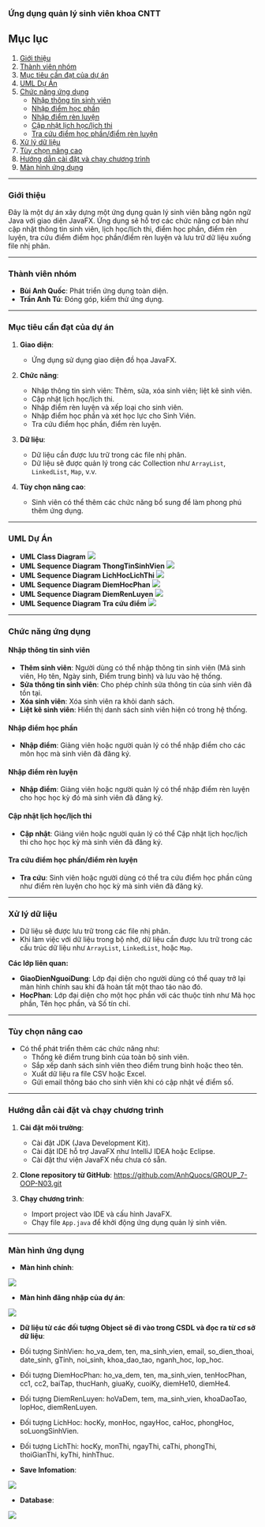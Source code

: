 ### **Ứng dụng quản lý sinh viên khoa CNTT**

## **Mục lục**
1. [Giới thiệu](#giới-thiệu)
2. [Thành viên nhóm](#thành-viên-nhóm)
3. [Mục tiêu cần đạt của dự án](#mục-tiêu-cần-đạt-của-dự-án)
4. [UML Dự Án](#uml-dự-án)
5. [Chức năng ứng dụng](#chức-năng-ứng-dụng)
   - [Nhập thông tin sinh viên](#nhập-thông-tin-sinh-viên)
   - [Nhập điểm học phần](#nhập-điểm-học-phần)
   - [Nhập điểm rèn luyện](#nhập-điểm-rèn-luyện)
   - [Cập nhật lịch học/lịch thi](#cập-nhật-lịch-họclịch-thi)
   - [Tra cứu điểm học phần/điểm rèn luyện](#tra-cứu-điểm-học-phầnđiểm-rèn-luyện)
6. [Xử lý dữ liệu](#xử-lý-dữ-liệu)
7. [Tùy chọn nâng cao](#tùy-chọn-nâng-cao)
8. [Hướng dẫn cài đặt và chạy chương trình](#hướng-dẫn-cài-đặt-và-chạy-chương-trình)
9. [Màn hình ứng dụng](#màn-hình-ứng-dụng)

---

### **Giới thiệu**
Đây là một dự án xây dựng một ứng dụng quản lý sinh viên bằng ngôn ngữ Java với giao diện JavaFX. Ứng dụng sẽ hỗ trợ các chức năng cơ bản như cập nhật thông tin sinh viên, lịch học/lịch thi, điểm học phần, điểm rèn luyện, tra cứu điểm điểm học phần/điểm rèn luyện và lưu trữ dữ liệu xuống file nhị phân.

---

### **Thành viên nhóm**
   - **Bùi Anh Quốc**: Phát triển ứng dụng toàn diện.
   - **Trần Anh Tú**: Đóng góp, kiểm thử ứng dụng.

---

### **Mục tiêu cần đạt của dự án**

1. **Giao diện**: 
   - Ứng dụng sử dụng giao diện đồ họa JavaFX.
  
2. **Chức năng**:
   - Nhập thông tin sinh viên: Thêm, sửa, xóa sinh viên; liệt kê sinh viên.
   - Cập nhật lịch học/lịch thi.
   - Nhập điểm rèn luyện và xếp loại cho sinh viên.
   - Nhập điểm học phần và xét học lực cho Sinh Viên.
   - Tra cứu điểm học phần, điểm rèn luyện.

3. **Dữ liệu**: 
   - Dữ liệu cần được lưu trữ trong các file nhị phân.
   - Dữ liệu sẽ được quản lý trong các Collection như `ArrayList`, `LinkedList`, `Map`, v.v.

4. **Tùy chọn nâng cao**:
   - Sinh viên có thể thêm các chức năng bổ sung để làm phong phú thêm ứng dụng.

---
### **UML Dự Án**
   - **UML Class Diagram**
    <img src="img/ClassDiagram.png">
   - **UML Sequence Diagram ThongTinSinhVien**
    <img src="img/ThongTinSinhVien.png">
   - **UML Sequence Diagram LichHocLichThi**
    <img src="img/LichHocLichThi.png">
   - **UML Sequence Diagram DiemHocPhan**
    <img src="img/DiemHocPhan.png">
   - **UML Sequence Diagram DiemRenLuyen**
    <img src="img/DiemRenLuyen.png">
   - **UML Sequence Diagram Tra cứu điểm**
    <img src="img/TraCuuDiem.png">
---   

### **Chức năng ứng dụng**

#### **Nhập thông tin sinh viên**
- **Thêm sinh viên**: Người dùng có thể nhập thông tin sinh viên (Mã sinh viên, Họ tên, Ngày sinh, Điểm trung bình) và lưu vào hệ thống.
- **Sửa thông tin sinh viên**: Cho phép chỉnh sửa thông tin của sinh viên đã tồn tại.
- **Xóa sinh viên**: Xóa sinh viên ra khỏi danh sách.
- **Liệt kê sinh viên**: Hiển thị danh sách sinh viên hiện có trong hệ thống.


#### **Nhập điểm học phần**
- **Nhập điểm**: Giảng viên hoặc người quản lý có thể nhập điểm cho các môn học mà sinh viên đã đăng ký.

#### **Nhập điểm rèn luyện**
- **Nhập điểm**: Giảng viên hoặc người quản lý có thể nhập điểm rèn luyện cho học học kỳ đó mà sinh viên đã đăng ký.

#### **Cập nhật lịch học/lịch thi**
- **Cập nhật**: Giảng viên hoặc người quản lý có thể Cập nhật lịch học/lịch thi cho học học kỳ mà sinh viên đã đăng ký.

#### **Tra cứu điểm học phần/điểm rèn luyện**
- **Tra cứu**: Sinh viên hoặc người dùng có thể tra cứu điểm học phần cũng như điểm rèn luyện cho học kỳ mà sinh viên đã đăng ký.

---

### **Xử lý dữ liệu**

- Dữ liệu sẽ được lưu trữ trong các file nhị phân.
- Khi làm việc với dữ liệu trong bộ nhớ, dữ liệu cần được lưu trữ trong các cấu trúc dữ liệu như `ArrayList`, `LinkedList`, hoặc `Map`.

**Các lớp liên quan:**
- **GiaoDienNguoiDung**: Lớp đại diện cho người dùng có thể quay trở lại màn hình chính sau khi đã hoàn tất một thao táo nào đó.
- **HocPhan**: Lớp đại diện cho một học phần với các thuộc tính như Mã học phần, Tên học phần, và Số tín chỉ.

---

### **Tùy chọn nâng cao**

- Có thể phát triển thêm các chức năng như:
  - Thống kê điểm trung bình của toàn bộ sinh viên.
  - Sắp xếp danh sách sinh viên theo điểm trung bình hoặc theo tên.
  - Xuất dữ liệu ra file CSV hoặc Excel.
  - Gửi email thông báo cho sinh viên khi có cập nhật về điểm số.

---

### **Hướng dẫn cài đặt và chạy chương trình**

1. **Cài đặt môi trường**:
   - Cài đặt JDK (Java Development Kit).
   - Cài đặt IDE hỗ trợ JavaFX như IntelliJ IDEA hoặc Eclipse.
   - Cài đặt thư viện JavaFX nếu chưa có sẵn.

2. **Clone repository từ GitHub**:
   https://github.com/AnhQuocs/GROUP_7-OOP-N03.git

3. **Chạy chương trình**:
   - Import project vào IDE và cấu hình JavaFX.
   - Chạy file `App.java` để khởi động ứng dụng quản lý sinh viên.

---

### **Màn hình ứng dụng**

- **Màn hình chính**:
<img src="img/Giaodienungdung.jpg">

- **Màn hình đăng nhập của dự án**:
<img src="img/LoginScreen.png">

- **Dữ liệu từ các đối tượng Object sẽ đi vào trong CSDL và đọc ra từ cơ sở dữ liệu**:
- Đối tượng SinhVien: ho_va_dem, ten, ma_sinh_vien, email, so_dien_thoai, date_sinh, gTinh, noi_sinh, khoa_dao_tao, nganh_hoc, lop_hoc.
- Đối tượng DiemHocPhan: ho_va_dem, ten, ma_sinh_vien, tenHocPhan, cc1, cc2, baiTap, thucHanh, giuaKy, cuoiKy, diemHe10, diemHe4.
- Đối tượng DiemRenLuyen: hoVaDem, tem, ma_sinh_vien, khoaDaoTao, lopHoc, diemRenLuyen.
- Đối tượng LichHoc: hocKy, monHoc, ngayHoc, caHoc, phongHoc, soLuongSinhVien.
- Đối tượng LichThi: hocKy, monThi, ngayThi, caThi, phongThi, thoiGianThi, kyThi, hinhThuc.

- **Save Infomation**:
<img src="img/saveinforstudent.png">

- **Database**:
<img src="img/database.png">
